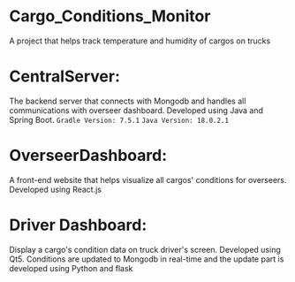 # Cargo_Conditions_Monitor
A project that helps track temperature and humidity of cargos on trucks

# CentralServer:
The backend server that connects with Mongodb and handles all communications with overseer dashboard. Developed using Java and Spring Boot.
```Gradle Version: 7.5.1```
```Java Version: 18.0.2.1```

# OverseerDashboard:
A front-end website that helps visualize all cargos' conditions for overseers. Developed using React.js

# Driver Dashboard:
Display a cargo's condition data on truck driver's screen. Developed using Qt5. Conditions are updated to Mongodb in real-time and the update part is developed using Python and flask

